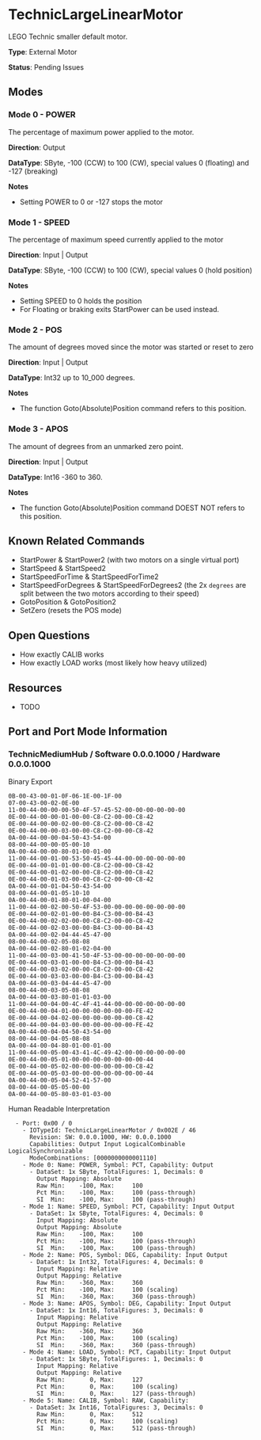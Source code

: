 # TechnicLargeLinearMotor

LEGO Technic smaller default motor.

**Type**: External Motor

**Status**: Pending Issues

## Modes

### Mode 0 - POWER

The percentage of maximum power applied to the motor.

**Direction**: Output

**DataType**: SByte, -100 (CCW) to 100 (CW), special values 0 (floating) and -127 (breaking)

**Notes**
- Setting POWER to 0 or -127 stops the motor

### Mode 1 - SPEED

The percentage of maximum speed currently applied to the motor 

**Direction**: Input | Output

**DataType**:  SByte, -100 (CCW) to 100 (CW), special values 0 (hold position)

**Notes**
- Setting SPEED to 0 holds the position
- For Floating or braking exits StartPower can be used instead.

### Mode 2 - POS

The amount of degrees moved since the motor was started or reset to zero

**Direction**: Input | Output

**DataType**: Int32 up to 10_000 degrees.

**Notes**
- The function Goto(Absolute)Position command refers to this position.

### Mode 3 - APOS

The amount of degrees from an unmarked zero point.

**Direction**: Input | Output

**DataType**: Int16 -360 to 360.

**Notes**
- The function Goto(Absolute)Position command DOEST NOT refers to this position.

## Known Related Commands

- StartPower & StartPower2 (with two motors on a single virtual port)
- StartSpeed & StartSpeed2
- StartSpeedForTime & StartSpeedForTime2
- StartSpeedForDegrees & StartSpeedForDegrees2 (the 2x `degrees` are split between the two motors according to their speed)
- GotoPosition & GotoPosition2
- SetZero (resets the POS mode)

## Open Questions

- How exactly CALIB works
- How exactly LOAD works (most likely how heavy utilized)

## Resources

- TODO

## Port and Port Mode Information

### TechnicMediumHub / Software 0.0.0.1000 / Hardware 0.0.0.1000

Binary Export

````
0B-00-43-00-01-0F-06-1E-00-1F-00
07-00-43-00-02-0E-00
11-00-44-00-00-00-50-4F-57-45-52-00-00-00-00-00-00
0E-00-44-00-00-01-00-00-C8-C2-00-00-C8-42
0E-00-44-00-00-02-00-00-C8-C2-00-00-C8-42
0E-00-44-00-00-03-00-00-C8-C2-00-00-C8-42
0A-00-44-00-00-04-50-43-54-00
08-00-44-00-00-05-00-10
0A-00-44-00-00-80-01-00-01-00
11-00-44-00-01-00-53-50-45-45-44-00-00-00-00-00-00
0E-00-44-00-01-01-00-00-C8-C2-00-00-C8-42
0E-00-44-00-01-02-00-00-C8-C2-00-00-C8-42
0E-00-44-00-01-03-00-00-C8-C2-00-00-C8-42
0A-00-44-00-01-04-50-43-54-00
08-00-44-00-01-05-10-10
0A-00-44-00-01-80-01-00-04-00
11-00-44-00-02-00-50-4F-53-00-00-00-00-00-00-00-00
0E-00-44-00-02-01-00-00-B4-C3-00-00-B4-43
0E-00-44-00-02-02-00-00-C8-C2-00-00-C8-42
0E-00-44-00-02-03-00-00-B4-C3-00-00-B4-43
0A-00-44-00-02-04-44-45-47-00
08-00-44-00-02-05-08-08
0A-00-44-00-02-80-01-02-04-00
11-00-44-00-03-00-41-50-4F-53-00-00-00-00-00-00-00
0E-00-44-00-03-01-00-00-B4-C3-00-00-B4-43
0E-00-44-00-03-02-00-00-C8-C2-00-00-C8-42
0E-00-44-00-03-03-00-00-B4-C3-00-00-B4-43
0A-00-44-00-03-04-44-45-47-00
08-00-44-00-03-05-08-08
0A-00-44-00-03-80-01-01-03-00
11-00-44-00-04-00-4C-4F-41-44-00-00-00-00-00-00-00
0E-00-44-00-04-01-00-00-00-00-00-00-FE-42
0E-00-44-00-04-02-00-00-00-00-00-00-C8-42
0E-00-44-00-04-03-00-00-00-00-00-00-FE-42
0A-00-44-00-04-04-50-43-54-00
08-00-44-00-04-05-08-08
0A-00-44-00-04-80-01-00-01-00
11-00-44-00-05-00-43-41-4C-49-42-00-00-00-00-00-00
0E-00-44-00-05-01-00-00-00-00-00-00-00-44
0E-00-44-00-05-02-00-00-00-00-00-00-C8-42
0E-00-44-00-05-03-00-00-00-00-00-00-00-44
0A-00-44-00-05-04-52-41-57-00
08-00-44-00-05-05-00-00
0A-00-44-00-05-80-03-01-03-00
````

Human Readable Interpretation

````
  - Port: 0x00 / 0
    - IOTypeId: TechnicLargeLinearMotor / 0x002E / 46
      Revision: SW: 0.0.0.1000, HW: 0.0.0.1000       
      Capabilities: Output Input LogicalCombinable LogicalSynchronizable
      ModeCombinations: [0000000000001110]
    - Mode 0: Name: POWER, Symbol: PCT, Capability: Output
      - DataSet: 1x SByte, TotalFigures: 1, Decimals: 0
        Output Mapping: Absolute
        Raw Min:    -100, Max:     100
        Pct Min:    -100, Max:     100 (pass-through)
        SI  Min:    -100, Max:     100 (pass-through)
    - Mode 1: Name: SPEED, Symbol: PCT, Capability: Input Output
      - DataSet: 1x SByte, TotalFigures: 4, Decimals: 0
        Input Mapping: Absolute
        Output Mapping: Absolute
        Raw Min:    -100, Max:     100
        Pct Min:    -100, Max:     100 (pass-through)
        SI  Min:    -100, Max:     100 (pass-through)
    - Mode 2: Name: POS, Symbol: DEG, Capability: Input Output
      - DataSet: 1x Int32, TotalFigures: 4, Decimals: 0
        Input Mapping: Relative
        Output Mapping: Relative
        Raw Min:    -360, Max:     360
        Pct Min:    -100, Max:     100 (scaling)
        SI  Min:    -360, Max:     360 (pass-through)
    - Mode 3: Name: APOS, Symbol: DEG, Capability: Input Output
      - DataSet: 1x Int16, TotalFigures: 3, Decimals: 0
        Input Mapping: Relative
        Output Mapping: Relative
        Raw Min:    -360, Max:     360
        Pct Min:    -100, Max:     100 (scaling)
        SI  Min:    -360, Max:     360 (pass-through)
    - Mode 4: Name: LOAD, Symbol: PCT, Capability: Input Output
      - DataSet: 1x SByte, TotalFigures: 1, Decimals: 0
        Input Mapping: Relative
        Output Mapping: Relative
        Raw Min:       0, Max:     127
        Pct Min:       0, Max:     100 (scaling)
        SI  Min:       0, Max:     127 (pass-through)
    - Mode 5: Name: CALIB, Symbol: RAW, Capability:
      - DataSet: 3x Int16, TotalFigures: 3, Decimals: 0
        Raw Min:       0, Max:     512
        Pct Min:       0, Max:     100 (scaling)
        SI  Min:       0, Max:     512 (pass-through)
````